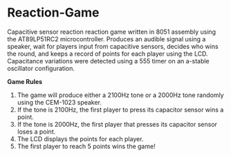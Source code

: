 # Reaction-Game
Capacitive sensor reaction reaction game written in 8051 assembly using the AT89LP51RC2 microcontroller. Produces an audible signal using a speaker, wait for players input from capacitive sensors, decides who wins the round, and keeps a record of 
points for each player using the LCD. Capacitance variations were detected using a 555 timer on an a-stable oscillator configuration. 

**Game Rules**
1. The game will produce either a 2100Hz tone or a 2000Hz tone randomly using the CEM-1023 speaker. 
2. If the tone is 2100Hz, the first player to press its capacitor sensor wins a point. 
3. If the tone is 2000Hz, the first  player that presses its capacitor sensor loses a point. 
4. The LCD displays the points for each player. 
5. The first player to reach 5 points wins the game! 
